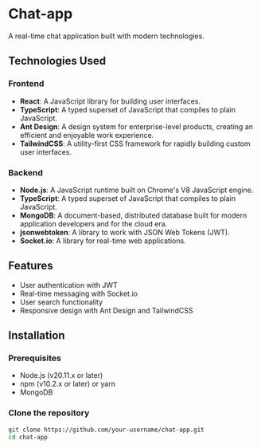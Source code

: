 # Chat-app

A real-time chat application built with modern technologies.

## Technologies Used

### Frontend
- **React**: A JavaScript library for building user interfaces.
- **TypeScript**: A typed superset of JavaScript that compiles to plain JavaScript.
- **Ant Design**: A design system for enterprise-level products, creating an efficient and enjoyable work experience.
- **TailwindCSS**: A utility-first CSS framework for rapidly building custom user interfaces.

### Backend
- **Node.js**: A JavaScript runtime built on Chrome's V8 JavaScript engine.
- **TypeScript**: A typed superset of JavaScript that compiles to plain JavaScript.
- **MongoDB**: A document-based, distributed database built for modern application developers and for the cloud era.
- **jsonwebtoken**: A library to work with JSON Web Tokens (JWT).
- **Socket.io**: A library for real-time web applications.

## Features

- User authentication with JWT
- Real-time messaging with Socket.io
- User search functionality
- Responsive design with Ant Design and TailwindCSS

## Installation

### Prerequisites

- Node.js (v20.11.x or later)
- npm (v10.2.x or later) or yarn
- MongoDB

### Clone the repository

```bash
git clone https://github.com/your-username/chat-app.git
cd chat-app